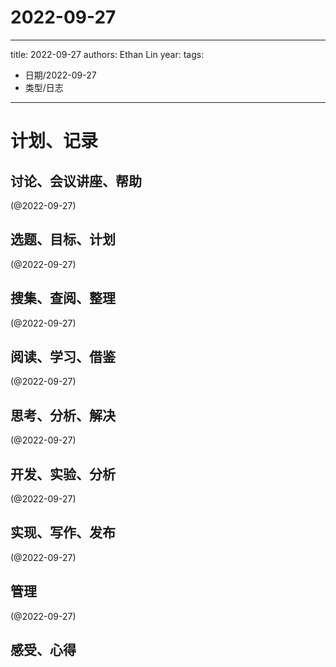 

# 2022-09-27


---
title: 2022-09-27
authors: Ethan Lin
year:
tags:
  - 日期/2022-09-27 
  - 类型/日志 
---




# 计划、记录

## 讨论、会议讲座、帮助

(@2022-09-27)



## 选题、目标、计划

(@2022-09-27)



## 搜集、查阅、整理

(@2022-09-27)



## 阅读、学习、借鉴

(@2022-09-27)



## 思考、分析、解决

(@2022-09-27)



## 开发、实验、分析

(@2022-09-27)



## 实现、写作、发布

(@2022-09-27)





## 管理

(@2022-09-27)



## 感受、心得



